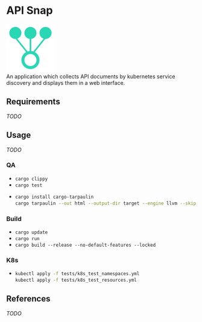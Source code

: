 # API Snap
![Logo](docs/logo.svg)  
An application which collects API documents by kubernetes service discovery and displays them in a web interface.

## Requirements
_TODO_

## Usage
_TODO_

### QA
* `cargo clippy`
* `cargo test`
* ```sh
  cargo install cargo-tarpaulin
  cargo tarpaulin --out html --output-dir target --engine llvm --skip-clean
  ```

### Build
* `cargo update`
* `cargo run`
* `cargo build --release --no-default-features --locked`

### K8s
* ```sh
  kubectl apply -f tests/k8s_test_namespaces.yml
  kubectl apply -f tests/k8s_test_resources.yml
  ```

## References
_TODO_
